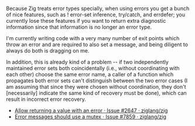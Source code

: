 Because Zig treats error types specially, when using errors you get a bunch of nice features, such as ! error-set inference, try/catch, and errdefer; you currently lose these features if you want to return extra diagnostic information since that information is no longer an error type.

I'm currently writing code with a very many number of exit points which throw an error and are required to also set a message, and being diligent to always do both is dragging on me.

In addition, this is already kind of a problem -- if two independently maintained error sets both coincidentally (i.e., without coordinating with each other) choose the same error name, a caller of a function which propagates both error sets can't distinguish between the two error cases (I am assuming that since they were chosen without coordination, they don't [necessarily] indicate the same kind of recovery must be done), which can result in incorrect error recovery.

- [Allow returning a value with an error · Issue #2647 · ziglang/zig](https://github.com/ziglang/zig/issues/2647#issuecomment-678553855)
- [Error messages should use a mutex · Issue #7859 · ziglang/zig](https://github.com/ziglang/zig/issues/7859)
